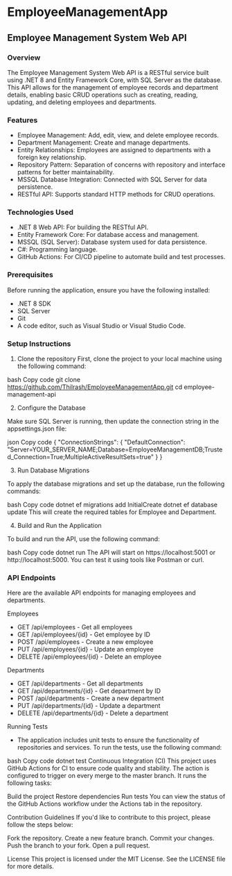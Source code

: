 # EmployeeManagementApp

## Employee Management System Web API

### Overview

The Employee Management System Web API is a RESTful service built using .NET 8 and Entity Framework Core, with SQL Server as the database. This API allows for the management of employee records and department details, enabling basic CRUD operations such as creating, reading, updating, and deleting employees and departments.

### Features
- Employee Management: Add, edit, view, and delete employee records.
- Department Management: Create and manage departments.
- Entity Relationships: Employees are assigned to departments with a foreign key relationship.
- Repository Pattern: Separation of concerns with repository and interface patterns for better maintainability.
- MSSQL Database Integration: Connected with SQL Server for data persistence.
- RESTful API: Supports standard HTTP methods for CRUD operations.

### Technologies Used
- .NET 8 Web API: For building the RESTful API.
- Entity Framework Core: For database access and management.
- MSSQL (SQL Server): Database system used for data persistence.
- C#: Programming language.
- GitHub Actions: For CI/CD pipeline to automate build and test processes.

### Prerequisites

Before running the application, ensure you have the following installed:

- .NET 8 SDK
- SQL Server
- Git
- A code editor, such as Visual Studio or Visual Studio Code.

### Setup Instructions

1. Clone the repository
First, clone the project to your local machine using the following command:

bash
Copy code
git clone https://github.com/Thilrash/EmployeeManagementApp.git
cd employee-management-api

2. Configure the Database

Make sure SQL Server is running, then update the connection string in the appsettings.json file:

json
Copy code
{
  "ConnectionStrings": {
    "DefaultConnection": "Server=YOUR_SERVER_NAME;Database=EmployeeManagementDB;Trusted_Connection=True;MultipleActiveResultSets=true"
  }
}

3. Run Database Migrations

To apply the database migrations and set up the database, run the following commands:

bash
Copy code
dotnet ef migrations add InitialCreate
dotnet ef database update
This will create the required tables for Employee and Department.

4. Build and Run the Application

To build and run the API, use the following command:

bash
Copy code
dotnet run
The API will start on https://localhost:5001 or http://localhost:5000. You can test it using tools like Postman or curl.

### API Endpoints

Here are the available API endpoints for managing employees and departments.

Employees
- GET /api/employees - Get all employees
- GET /api/employees/{id} - Get employee by ID
- POST /api/employees - Create a new employee
- PUT /api/employees/{id} - Update an employee
- DELETE /api/employees/{id} - Delete an employee

Departments
- GET /api/departments - Get all departments
- GET /api/departments/{id} - Get department by ID
- POST /api/departments - Create a new department
- PUT /api/departments/{id} - Update a department
- DELETE /api/departments/{id} - Delete a department

Running Tests
- The application includes unit tests to ensure the functionality of repositories and services. To run the tests, use the following command:

bash
Copy code
dotnet test
Continuous Integration (CI)
This project uses GitHub Actions for CI to ensure code quality and stability. The action is configured to trigger on every merge to the master branch. It runs the following tasks:

Build the project
Restore dependencies
Run tests
You can view the status of the GitHub Actions workflow under the Actions tab in the repository.

Contribution Guidelines
If you'd like to contribute to this project, please follow the steps below:

Fork the repository.
Create a new feature branch.
Commit your changes.
Push the branch to your fork.
Open a pull request.

License
This project is licensed under the MIT License. See the LICENSE file for more details.
